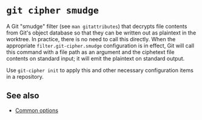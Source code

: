 # `git cipher smudge`

A Git "smudge" filter (see `man gitattributes`) that decrypts file contents from Git's object database so that they can be written out as plaintext in the worktree. In practice, there is no need to call this directly. When the appropriate `filter.git-cipher.smudge` configuration is in effect, Git will call this command with a file path as an argument and the ciphetext file contents on standard input; it will emit the plaintext on standard output.

Use `git-cipher init` to apply this and other necessary configuration items in a repository.

## See also

- [Common options](common-options.md)
